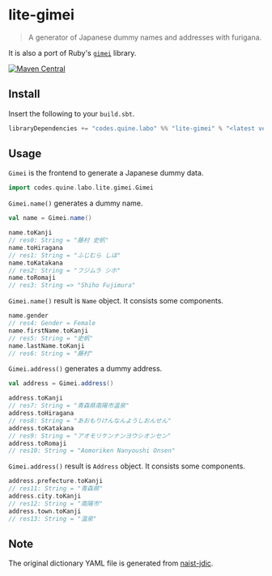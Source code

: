 # lite-gimei

> A generator of Japanese dummy names and addresses with furigana.

It is also a port of Ruby's [`gimei`](https://github.com/willnet/gimei) library.

[![Maven Central](https://img.shields.io/maven-central/v/codes.quine.labo/lite-gimei_2.13?logo=scala&style=for-the-badge)](https://search.maven.org/artifact/codes.quine.labo/lite-gimei_2.13)

## Install

Insert the following to your `build.sbt`.

```sbt
libraryDependencies += "codes.quine.labo" %% "lite-gimei" % "<latest version>"
```

## Usage

`Gimei` is the frontend to generate a Japanese dummy data.

```scala
import codes.quine.labo.lite.gimei.Gimei
```

`Gimei.name()` generates a dummy name.

```scala
val name = Gimei.name()

name.toKanji
// res0: String = "藤村 史帆"
name.toHiragana
// res1: String = "ふじむら しほ"
name.toKatakana
// res2: String = "フジムラ シホ"
name.toRomaji
// res3: String => "Shiho Fujimura"
```

`Gimei.name()` result is `Name` object.
It consists some components.

```scala
name.gender
// res4: Gender = Female
name.firstName.toKanji
// res5: String = "史帆"
name.lastName.toKanji
// res6: String = "藤村"
```

`Gimei.address()` generates a dummy address.

```scala
val address = Gimei.address()

address.toKanji
// res7: String = "青森県南陽市温泉"
address.toHiragana
// res8: String = "あおもりけんなんようしおんせん"
address.toKatakana
// res9: String = "アオモリケンナンヨウシオンセン"
address.toRomaji
// res10: String = "Aomoriken Nanyoushi Onsen"
```

`Gimei.address()` result is `Address` object.
It  consists some components.

```scala
address.prefecture.toKanji
// res11: String = "青森県"
address.city.toKanji
// res12: String = "南陽市"
address.town.toKanji
// res13: String = "温泉"
```

## Note

The original dictionary YAML file is generated from [naist-jdic](https://ja.osdn.net/projects/naist-jdic/).
